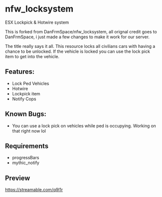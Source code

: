 # nfw_locksystem
 ESX Lockpick & Hotwire system

This is forked from DanFrmSpace/nfw_locksystem, all orignal credit goes to DanFrmSpace, i just made a few changes to make it work for our server.

The title really says it all. This resource locks all civilians cars with having a chance to be unlocked. If the vehicle is locked you can use the lock pick item to get into the vehicle.

## Features:

* Lock Ped Vehicles
* Hotwire
* Lockpick item
* Notify Cops

## Known Bugs:
* You can use a lock pick on vehicles while ped is occupying. Working on that right now lol


## Requirements
* progressBars
* mythic_notify



## Preview
https://streamable.com/q9l1r
